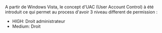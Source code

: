 
A partir de Windows Vista, le concept d'UAC (User Account Control) à été introduit ce qui permet au process d'avoir 3 niveau different de permission :

- HIGH: Droit administrateur
- Medium: Droit 
